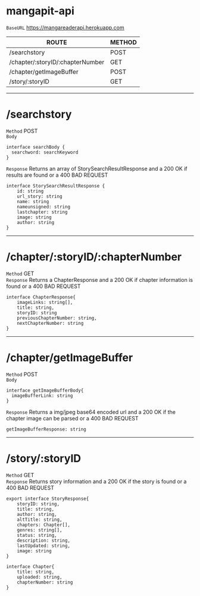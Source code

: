# mangapit-api

`BaseURL` https://mangareaderapi.herokuapp.com

| ROUTE | METHOD |
|-------|--------|
| /searchstory | POST |
| /chapter/:storyID/:chapterNumber | GET | 
| /chapter/getImageBuffer | POST |
| /story/:storyID | GET | 

---------------------------------------
# /searchstory 
`Method` POST\
`Body`
```
interface searchBody {
  searchword: searchKeyword 
}
```
`Response`
Returns an array of StorySearchResultResponse and a 200 OK if results are found or a 400 BAD REQUEST
```
interface StorySearchResultResponse {
    id: string
    url_story: string
    name: string
    nameunsigned: string
    lastchapter: string
    image: string
    author: string
}
```
---------------------------------------
# /chapter/:storyID/:chapterNumber
`Method` GET\
`Response` Returns a ChapterResponse and a 200 OK if chapter information is found or a 400 BAD REQUEST
```
interface ChapterResponse{
    imageLinks: string[],
    title: string,
    storyID: string
    previousChapterNumber: string,
    nextChapterNumber: string
}
```
---------------------------------------
# /chapter/getImageBuffer
`Method` POST\
`Body` 
``` 
interface getImageBufferBody{
  imageBufferLink: string
}
```
`Response` Returns a img/jpeg base64 encoded url and a 200 OK if the chapter image can be parsed or a 400 BAD REQUEST
```
getImageBufferResponse: string
```
---------------------------------------
# /story/:storyID
`Method` GET\
`Response` Returns story information and a 200 OK if the story is found or a 400 BAD REQUEST 
```
export interface StoryResponse{
    storyID: string,
    title: string,
    author: string,
    altTitle: string,
    chapters: Chapter[],
    genres: string[],
    status: string,
    description: string,
    lastUpdated: string,
    image: string
}

interface Chapter{
    title: string,
    uploaded: string,
    chapterNumber: string
}
```


